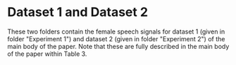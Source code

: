 # Dataset 1 and Dataset 2

These two folders contain the female speech signals for dataset 1 (given in folder "Experiment 1") and dataset 2 (given in folder "Experiment 2") of the main body of the paper. Note that these are fully described in the main body of the paper within Table 3. 
